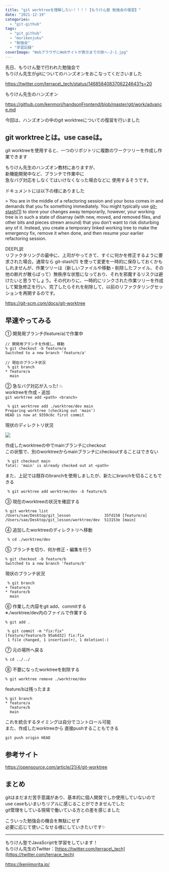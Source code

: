 ```yaml
---
title: "git worktreeを理解したい！！！！【もりけん塾 勉強会の復習】"
date: "2021-12-19"
categories: 
  - "git-github"
tags: 
  - "git_github"
  - "morikenjuku"
  - "勉強会"
  - "学習記録"
coverImage: "WebブラウザにWebサイトが表示までの旅へ-2-1.jpg"
---
```


先日、もりけん塾で行われた勉強会で  
もりけん先生がgitについてのハンズオンをおこなってくださいました

https://twitter.com/terrace\_tech/status/1468584083706224643?s=20

もりけん先生のハンズオン

https://github.com/kenmori/handsonFrontend/blob/master/git/work/advance.md

今回は、ハンズオンの中のgit worktreeについての復習を行いました

## git worktreeとは。use caseは。

git worktreeを使用すると、一つのリポジトリに複数のワークツリーを作成し作業できます

もりけん先生のハンズオン教材にありますが、  
新機能開発中など、ブランチで作業中に  
急なバグ対応をしなくてはいけなくなった場合などに 使用するそうです。

ドキュメントには以下の様にありました

\> You are in the middle of a refactoring session and your boss comes in and demands that you fix something immediately. You might typically use [git-stash\[1\]](https://git-scm.com/docs/git-stash) to store your changes away temporarily, however, your working tree is in such a state of disarray (with new, moved, and removed files, and other bits and pieces strewn around) that you don’t want to risk disturbing any of it. Instead, you create a temporary linked working tree to make the emergency fix, remove it when done, and then resume your earlier refactoring session.  
  
DEEPL訳  
リファクタリングの最中に、上司がやってきて、すぐに何かを修正するように要求された場合。通常なら git-stash\[1\] を使って変更を一時的に保存しておくかもしれませんが、作業ツリーは（新しいファイルや移動・削除したファイル、その他の断片が散らばって）無秩序な状態になっており、それを邪魔するリスクは避けたいと思うでしょう。その代わりに、一時的にリンクされた作業ツリーを作成して緊急修正を行い、完了したらそれを削除して、以前のリファクタリングセッションを再開するのです。

https://git-scm.com/docs/git-worktree

## 早速やってみる

① 開発用ブランチ(feature/a)で作業中

```
// 開発用ブランチを作成し、移動
% git checkout -b feature/a
Switched to a new branch 'feature/a'

// 現在のブランチ状況
 % git branch
* feature/a
  main
```

② 急なバグ対応が入った! 💥  
worktreeを作成・追加  
`git worktree add <path> <branch>`

```
 % git worktree add ./worktree/dev main
Preparing worktree (checking out 'main')
HEAD is now at 9359c6c first commit
```

現状のディレクトリ状況

![](/images/スクリーンショット-2021-12-19-16.34.47.png)

作成したworktreeの中でmainブランチにcheckout  
この状態で、別のworktreeからmainブランチにcheckoutすることはできない

```
 % git checkout main
fatal: 'main' is already checked out at <path>
```

また、上記では既存のbranchを使用しましたが、新たにbranchを切ることもできる

```
 % git worktree add worktree/dev -b feature/b 
```

③ 現在のworktreeの状況を確認する

```
% git worktree list
/Users/sae/Desktop/git_lesson               35fd158 [feature/a]
/Users/sae/Desktop/git_lesson/worktree/dev  513153e [main]
```

④ 追加したworktreeのディレクトリへ移動

```
 % cd ./worktree/dev
```

⑤ ブランチを切り、何か修正・編集を行う

```
% git checkout -b feature/b
Switched to a new branch 'feature/b'
```

現状のブランチ状況

```
 % git branch
+ feature/a
* feature/b
  main
```

⑥ 作業した内容をgit add、commitする  
※./worktree/dev内のファイルで作業する

```
% git add .

 % git commit -m "fix:fix"
[feature/feature/b 95a6d32] fix:fix
 1 file changed, 1 insertion(+), 1 deletion(-) 
```

⑦ 元の場所へ戻る

```
% cd ../../
```

⑧ 不要になったworktreeを削除する

```
% git worktree remove ./worktree/dev
```

feature/bは残ったまま

```
% git branch
* feature/a
  feature/b
  main
```

これを統合するタイミングは自分でコントロール可能  
また、作成したworktreeから 直接pushすることもできる

```
git push origin HEAD
```

## 参考サイト

https://opensource.com/article/21/4/git-worktree

## まとめ

gitはまだまだ苦手意識があり、基本的に個人開発でしか使用していないので  
use caseもいまいちリアルに感じることができませんでした  
git管理をしている現場で働いている方との差を感じました

こういった勉強会の機会を無駄にせず  
必要に応じて使いこなせる様にしていきたいです✨

* * *

もりけん塾でJavaScriptを学習をしています！  
もりけん先生のTwitter：[https://twitter.com/terrace\_tech](https://twitter.com/terrace_tech)

https://kenjimorita.jp/
